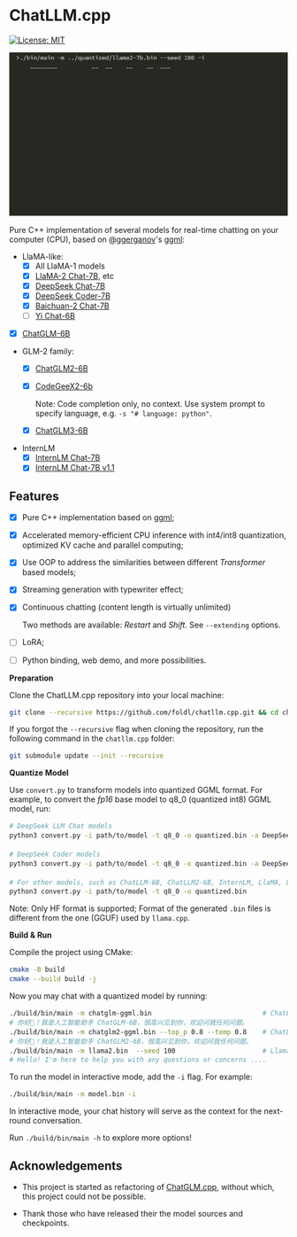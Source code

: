 # ChatLLM.cpp

[![License: MIT](https://img.shields.io/badge/license-MIT-blue)](LICENSE)

![](./images/demo.gif)

Pure C++ implementation of several models for real-time chatting on your computer (CPU),
based on [@ggerganov](https://github.com/ggerganov)'s [ggml](https://github.com/ggerganov/ggml):

* LlaMA-like:
    * [x] All LlaMA-1 models
    * [x] [LlaMA-2 Chat-7B](https://huggingface.co/meta-llama/Llama-2-7b-chat-hf), etc
    * [x] [DeepSeek Chat-7B](https://huggingface.co/deepseek-ai/deepseek-llm-7b-chat)
    * [x] [DeepSeek Coder-7B](https://huggingface.co/deepseek-ai/deepseek-coder-6.7b-instruct)
    * [x] [Baichuan-2 Chat-7B](https://huggingface.co/baichuan-inc/Baichuan2-7B-Chat)
    * [ ] [Yi Chat-6B](https://huggingface.co/01-ai/Yi-6B-Chat)

* [x] [ChatGLM-6B](https://huggingface.co/THUDM/chatglm-6b)

* GLM-2 family:
    * [x] [ChatGLM2-6B](https://huggingface.co/THUDM/chatglm2-6b)
    * [x] [CodeGeeX2-6b](https://huggingface.co/THUDM/codegeex2-6b)

        Note: Code completion only, no context. Use system prompt to specify language, e.g. `-s "# language: python"`.

    * [x] [ChatGLM3-6B](https://huggingface.co/THUDM/chatglm3-6b)

* InternLM
    * [x] [InternLM Chat-7B](https://huggingface.co/internlm/internlm-chat-7b)
    * [x] [InternLM Chat-7B v1.1](https://huggingface.co/internlm/internlm-chat-7b-v1_1)

## Features

* [x] Pure C++ implementation based on [ggml](https://github.com/ggerganov/ggml);
* [x] Accelerated memory-efficient CPU inference with int4/int8 quantization, optimized KV cache and parallel computing;
* [x] Use OOP to address the similarities between different _Transformer_ based models;
* [x] Streaming generation with typewriter effect;
* [x] Continuous chatting (content length is virtually unlimited)

    Two methods are available: _Restart_ and _Shift_. See `--extending` options.

* [ ] LoRA;
* [ ] Python binding, web demo, and more possibilities.

**Preparation**

Clone the ChatLLM.cpp repository into your local machine:

```sh
git clone --recursive https://github.com/foldl/chatllm.cpp.git && cd chatllm.cpp
```

If you forgot the `--recursive` flag when cloning the repository, run the following command in the `chatllm.cpp` folder:

```sh
git submodule update --init --recursive
```

**Quantize Model**

Use `convert.py` to transform models into quantized GGML format. For example, to convert the _fp16_ base model to q8_0 (quantized int8) GGML model, run:

```sh
# DeepSeek LLM Chat models
python3 convert.py -i path/to/model -t q8_0 -o quantized.bin -a DeepSeek

# DeepSeek Coder models
python3 convert.py -i path/to/model -t q8_0 -o quantized.bin -a DeepSeekCoder

# For other models, such as ChatLLM-6B, ChatLLM2-6B, InternLM, LlaMA, LlaMA-2, Baichuan-2, etc
python3 convert.py -i path/to/model -t q8_0 -o quantized.bin
```

Note: Only HF format is supported; Format of the generated `.bin` files is different from the one (GGUF) used by `llama.cpp`.

**Build & Run**

Compile the project using CMake:

```sh
cmake -B build
cmake --build build -j
```

Now you may chat with a quantized model by running:

```sh
./build/bin/main -m chatglm-ggml.bin                            # ChatLLM-6B
# 你好👋！我是人工智能助手 ChatGLM-6B，很高兴见到你，欢迎问我任何问题。
./build/bin/main -m chatglm2-ggml.bin --top_p 0.8 --temp 0.8    # ChatLLM2-6B
# 你好👋！我是人工智能助手 ChatGLM2-6B，很高兴见到你，欢迎问我任何问题。
./build/bin/main -m llama2.bin  --seed 100                      # Llama-2-Chat-7B
# Hello! I'm here to help you with any questions or concerns ....
```

To run the model in interactive mode, add the `-i` flag. For example:

```sh
./build/bin/main -m model.bin -i
```

In interactive mode, your chat history will serve as the context for the next-round conversation.

Run `./build/bin/main -h` to explore more options!

## Acknowledgements

* This project is started as refactoring of [ChatGLM.cpp](https://github.com/li-plus/chatglm.cpp), without which, this project could not be possible.

* Thank those who have released their the model sources and checkpoints.
